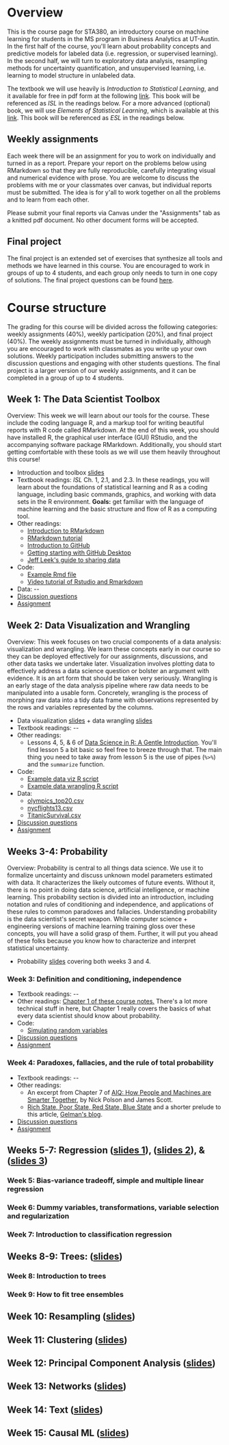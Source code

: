 # Overview

This is the course page for STA380, an introductory course on machine learning for students in the MS program in Business Analytics at UT-Austin. In the first half of the course, you'll learn about probability concepts and predictive models for labeled data (i.e. regression, or supervised learning). In the second half, we will turn to exploratory data analysis, resampling methods for uncertainty quantification, and unsupervised learning, i.e. learning to model structure in unlabeled data.

The textbook we will use heavily is *Introduction to Statistical Learning*, and it available for free in pdf form at the following [link](https://trevorhastie.github.io/ISLR/ISLR%20Seventh%20Printing.pdf).  This book will be referenced as *ISL* in the readings below.  For a more advanced (optional) book, we will use *Elements of Statistical Learning*, which is available at this [link](https://hastie.su.domains/Papers/ESLII.pdf).  This book will be referenced as *ESL* in the readings below.

## Weekly assignments

Each week there will be an assignment for you to work on individually and turned in as a report.  Prepare your report on the problems below using RMarkdown so that they are fully reproducible, carefully integrating visual and numerical evidence with prose.  You are welcome to discuss the problems with me or your classmates over canvas, but individual reports must be submitted.  The idea is for y'all to work together on all the problems and to learn from each other.

Please submit your final reports via Canvas under the "Assignments" tab as a knitted pdf document.  No other document forms will be accepted.  

## Final project

The final project is an extended set of exercises that synthesize all tools and methods we have learned in this course.  You are encouraged to work in groups of up to 4 students, and each group only needs to turn in one copy of solutions.  The final project questions can be found [here](final/final.md).

# Course structure

The grading for this course will be divided across the following categories: weekly assignments (40\%), weekly participation (20\%), and final project (40\%).  The weekly assignments must be turned in individually, although you are encouraged to work with classmates as you write up your own solutions.  Weekly participation includes submitting answers to the discussion questions and engaging with other students questions.  The final project is a larger version of our weekly assignments, and it can be completed in a group of up to 4 students.  

## Week 1: The Data Scientist Toolbox

Overview: This week we will learn about our tools for the course.  These include the coding language R, and a markup tool for writing beautiful reports with R code called RMarkdown.  At the end of this week, you should have installed R, the graphical user interface (GUI) RStudio, and the accompanying software package RMarkdown.  Additionally, you should start getting comfortable with these tools as we will use them heavily throughout this course! 

- Introduction and toolbox [slides](slides/week1_UT.pdf)
- Textbook readings: *ISL* Ch. 1, 2.1, and 2.3.  In these readings, you will learn about the foundations of statistical learning and R as a coding language, including basic commands, graphics, and working with data sets in the R environment. **Goals:** get familiar with the language of machine learning and the basic structure and flow of R as a computing tool.
- Other readings:
	- [Introduction to RMarkdown](http://rmarkdown.rstudio.com)  
	- [RMarkdown tutorial](https://rmarkdown.rstudio.com/lesson-1.html)  
	- [Introduction to GitHub](https://guides.github.com/activities/hello-world/)   
	- [Getting starting with GitHub Desktop](https://help.github.com/en/desktop/getting-started-with-github-desktop)  
	- [Jeff Leek's guide to sharing data](https://github.com/jtleek/datasharing)     
- Code: 
	- [Example Rmd file](code/example.Rmd) 
	- [Video tutorial of Rstudio and Rmarkdown](https://d2y36twrtb17ty.cloudfront.net/sessions/482c3219-8866-4a4c-bd99-af31010d035d/ace8beaa-c5f7-4211-b937-af31010d036d-20d525bd-49f7-410d-8e9d-af3101105ec5.mp4?invocationId=c08536fe-404e-ed11-a9ef-0a8e213f0382)
- Data: --
- [Discussion questions](discussions/week1.md)
- [Assignment](assignments/week1.md)

## Week 2: Data Visualization and Wrangling

Overview: This week focuses on two crucial components of a data analysis: visualization and wrangling.  We learn these concepts early in our course so they can be deployed effectively for our assignments, discussions, and other data tasks we undertake later.  Visualization involves plotting data to effectively address a data science question or bolster an argument with evidence.  It is an art form that should be taken very seriously.  Wrangling is an early stage of the data analysis pipeline where raw data needs to be manipulated into a usable form.  Concretely, wrangling is the process of morphing raw data into a tidy data frame with observations represented by the rows and variables represented by the columns.

- Data visualization [slides](slides/week2-dataviz_UT.pdf) + data wrangling [slides](slides/week2-datawrangling_UT.pdf)
- Textbook readings: --
- Other readings:
	- Lessons 4, 5, & 6 of [Data Science in R: A Gentle Introduction](https://bookdown.org/jgscott/DSGI/).  You'll find lesson 5 a bit basic so feel free to breeze through that.  The main thing you need to take away from lesson 5 is the use of pipes (`%>%`) and the `summarize` function.    
- Code: 
	- [Example data viz R script](code/datavis_intro.R)
	- [Example data wrangling R script](code/nycflights_wrangle.R)
- Data: 
	- [olympics_top20.csv](https://downgit.github.io/#/home?url=https://github.com/dpuelz/MachineLearning_MSBA-WP/blob/main/data/olympics_top20.csv) 
	- [nycflights13.csv](https://downgit.github.io/#/home?url=https://github.com/dpuelz/MachineLearning_MSBA-WP/blob/main/data/nycflights13.csv)
	- [TitanicSurvival.csv](https://downgit.github.io/#/home?url=https://github.com/dpuelz/MachineLearning_MSBA-WP/blob/main/data/TitanicSurvival.csv)
- [Discussion questions](discussions/week2.md)
- [Assignment](assignments/week2.md)


## Weeks 3-4: Probability

Overview: Probability is central to all things data science.  We use it to formalize uncertainty and discuss unknown model parameters estimated with data.  It characterizes the likely outcomes of future events.  Without it, there is no point in doing data science, artificial intelligence, or machine learning.  This probability section is divided into an introduction, including notation and rules of conditioning and independence, and applications of these rules to common paradoxes and fallacies.  Understanding probability is the data scientist's secret weapon.  While computer science + engineering versions of machine learning training gloss over these concepts, you will have a solid grasp of them.  Further, it will put you ahead of these folks because you know how to characterize and interpret statistical uncertainty.

- Probability [slides](slides/week3_UT.pdf) covering both weeks 3 and 4.

### Week 3: Definition and conditioning, independence

- Textbook readings: --
- Other readings: [Chapter 1 of these course notes.](./readings/Bertsekas_Tsitsiklis_Introduction_to_probability.pdf)  There's a lot more technical stuff in here, but Chapter 1 really covers the basics of what every data scientist should know about probability. 
- Code:
	- [Simulating random variables](code/probability.R)
- [Discussion questions](discussions/week3.md)
- [Assignment](assignments/week3.md)


### Week 4: Paradoxes, fallacies, and the rule of total probability

- Textbook readings: --
- Other readings:  
	- An excerpt from Chapter 7 of [AIQ: How People and Machines are Smarter Together](readings/AIQ_excerpt_contraceptive_effectiveness.pdf), by Nick Polson and James Scott.  
	- [Rich State, Poor State, Red State, Blue State](http://www.stat.columbia.edu/~gelman/research/published/rb_qjps.pdf) and a shorter prelude to this article, [Gelman's blog](https://statmodeling.stat.columbia.edu/2005/11/07/income_matters/).
- [Discussion questions](discussions/week4.md)
- [Assignment](assignments/week4.md)


## Weeks 5-7: Regression ([slides 1](slides/Sec1_Intro.pdf)), ([slides 2](slides/Sec2_Regression.pdf)), & ([slides 3](slides/naive_bayes_text.pdf))

### Week 5: Bias-variance tradeoff, simple and multiple linear regression
### Week 6: Dummy variables, transformations, variable selection and regularization
### Week 7: Introduction to classification regression


## Weeks  8-9: Trees: ([slides](slides/Sec4_Trees.pdf))

### Week 8: Introduction to trees
### Week 9: How to fit tree ensembles


## Week 10: Resampling ([slides](slides/bootstrap_STA380.pdf))


## Week 11: Clustering ([slides](slides/05-clustering.pdf))


## Week 12: Principal Component Analysis ([slides](slides/06-PCA.pdf))


## Week 13: Networks ([slides](slides/Networks.pdf))


## Week 14: Text ([slides](slides/text_intro.pdf))


## Week 15: Causal ML ([slides](slides/causalML.pdf))

